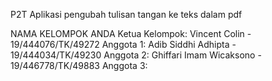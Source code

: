 P2T
Aplikasi pengubah tulisan tangan ke teks dalam pdf

NAMA KELOMPOK ANDA
Ketua Kelompok: Vincent Colin - 19/444076/TK/49272
Anggota 1: Adib Siddhi Adhipta - 19/444034/TK/49230
Anggota 2: Ghiffari Imam Wicaksono - 19/446778/TK/49883
Anggota 3:


